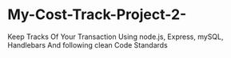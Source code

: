 # My-Cost-Track-Project-2-
Keep Tracks Of Your Transaction Using node.js, Express, mySQL, Handlebars And following clean Code Standards 
